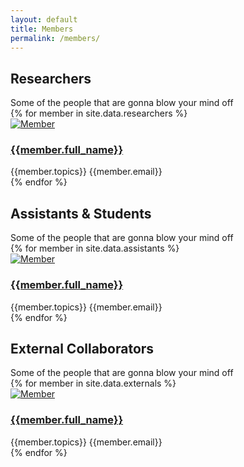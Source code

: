 ```yaml
---
layout: default
title: Members
permalink: /members/
---
```



<div id="section-features" class="heading-block text-center page-section">
    <h2>Researchers</h2>
    <span>Some of the people that are gonna blow your mind off</span>
</div>

<div id="portfolio" class="portfolio row grid-container gutter-20" data-layout="fitRows">
    {% for member in site.data.researchers %}
    <article class="portfolio-item col-lg-3 col-md-4 col-sm-6 col-12 pf-media pf-icons">
        <div class="grid-inner">
            <div class="portfolio-image">
                <a href="portfolio-single.html">
                    <img src="/images/members/{{member.photo}}" alt="Member">
                </a>
                <div class="bg-overlay">
                    <div class="bg-overlay-content dark" data-hover-animate="fadeIn">
                        <a href="#" class="overlay-trigger-icon bg-light text-dark" data-hover-animate="fadeInDownSmall" data-hover-animate-out="fadeOutUpSmall" data-hover-speed="350"><i class="icon-line-ellipsis"></i></a>
                    </div>
                    <div class="bg-overlay-bg dark" data-hover-animate="fadeIn"></div>
                </div>
            </div>
            <div class="portfolio-desc">
                <h3><a href="portfolio-single.html">{{member.full_name}}</a></h3>
                <span>{{member.topics}}</span>
                <span>{{member.email}}</span>
            </div>
        </div>
    </article>
    {% endfor %}
</div>

<div class="divider divider-sm divider-center"><i class="icon-circle"></i></div>

<div id="section-features" class="heading-block text-center page-section">
    <h2>Assistants & Students</h2>
    <span>Some of the people that are gonna blow your mind off</span>
</div>

<div id="portfolio" class="portfolio row grid-container gutter-20" data-layout="fitRows">
    {% for member in site.data.assistants %}
    <article class="portfolio-item col-lg-3 col-md-4 col-sm-6 col-12 pf-media pf-icons">
        <div class="grid-inner">
            <div class="portfolio-image">
                <a href="portfolio-single.html">
                    <img src="/images/members/{{member.photo}}" alt="Member">
                </a>
                <div class="bg-overlay">
                    <div class="bg-overlay-content dark" data-hover-animate="fadeIn">
                        <a href="#" class="overlay-trigger-icon bg-light text-dark" data-hover-animate="fadeInDownSmall" data-hover-animate-out="fadeOutUpSmall" data-hover-speed="350"><i class="icon-line-ellipsis"></i></a>
                    </div>
                    <div class="bg-overlay-bg dark" data-hover-animate="fadeIn"></div>
                </div>
            </div>
            <div class="portfolio-desc">
                <h3><a href="portfolio-single.html">{{member.full_name}}</a></h3>
                <span>{{member.topics}}</span>
                <span>{{member.email}}</span>
            </div>
        </div>
    </article>
    {% endfor %}
</div>

<div class="divider divider-sm divider-center"><i class="icon-circle"></i></div>

<div id="section-features" class="heading-block text-center page-section">
    <h2>External Collaborators</h2>
    <span>Some of the people that are gonna blow your mind off</span>
</div>

<div id="portfolio" class="portfolio row grid-container gutter-20" data-layout="fitRows">
    {% for member in site.data.externals %}
    <article class="portfolio-item col-lg-3 col-md-4 col-sm-6 col-12 pf-media pf-icons">
        <div class="grid-inner">
            <div class="portfolio-image">
                <a href="portfolio-single.html">
                    <img src="/images/members/{{member.photo}}" alt="Member">
                </a>
                <div class="bg-overlay">
                    <div class="bg-overlay-content dark" data-hover-animate="fadeIn">
                        <a href="#" class="overlay-trigger-icon bg-light text-dark" data-hover-animate="fadeInDownSmall" data-hover-animate-out="fadeOutUpSmall" data-hover-speed="350"><i class="icon-line-ellipsis"></i></a>
                    </div>
                    <div class="bg-overlay-bg dark" data-hover-animate="fadeIn"></div>
                </div>
            </div>
            <div class="portfolio-desc">
                <h3><a href="portfolio-single.html">{{member.full_name}}</a></h3>
                <span>{{member.topics}}</span>
                <span>{{member.email}}</span>
            </div>
        </div>
    </article>
    {% endfor %}
</div>